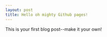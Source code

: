 ```yaml
---
layout: post
title: Hello oh mighty Github pages!
---
```


This is your first blog post--make it your own!